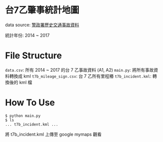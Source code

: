 台7乙肇事統計地圖
================

data source: [警政署歷史交通事故資料](https://www.npa.gov.tw/NPAGip/wSite/lp?ctNode=12854&CtUnit=2633&BaseDSD=7&mp=3)

統計年份: 2014 ~ 2017



File Structure
==============

`data.csv`: 所有 2014 ~ 2017 的台 7 乙事故資料 (A1, A2)
`main.py`: 將所有事故資料轉換成 kml
`t7b_mileage_sign.csv`: 台 7 乙所有里程樁
`t7b_incident.kml`: 轉換後的 kml 檔


How To Use
==========

```
$ python main.py
$ ls
... t7b_incident.kml ...
```

將 t7b_incident.kml 上傳至 google mymaps 觀看

